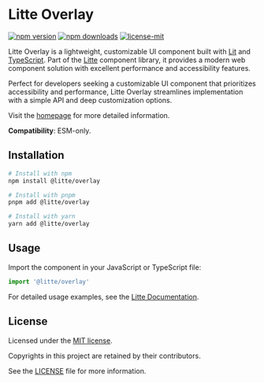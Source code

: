 # Litte Overlay

[![npm version](https://img.shields.io/npm/v/@litte/overlay)](https://www.npmjs.com/package/@litte/overlay)
[![npm downloads](https://img.shields.io/npm/dm/@litte/overlay)](https://www.npmjs.com/package/@litte/overlay)
[![license-mit](https://img.shields.io/badge/License-MIT-greens.svg)][license-mit]

Litte Overlay is a lightweight, customizable UI component built with [Lit][lit]
and [TypeScript][typescript]. Part of the [Litte][litte-homepage] component library,
it provides a modern web component solution with excellent performance and
accessibility features.

Perfect for developers seeking a customizable UI component that prioritizes accessibility and performance,
Litte Overlay streamlines implementation with a simple API and deep customization options.

Visit the [homepage][litte-homepage] for more detailed information.

**Compatibility**: ESM-only.

## Installation

```sh
# Install with npm
npm install @litte/overlay

# Install with pnpm
pnpm add @litte/overlay

# Install with yarn
yarn add @litte/overlay
```

## Usage

Import the component in your JavaScript or TypeScript file:

```ts
import '@litte/overlay'
```

For detailed usage examples, see the [Litte Documentation](https://litte.dev/docs).

## License

Licensed under the [MIT license][license-mit].

Copyrights in this project are retained by their contributors.

See the [LICENSE][license-mit] file for more information.

[litte-homepage]: https://litte.dev
[license-mit]: https://github.com/riipandi/litte/blob/main/LICENSE
[typescript]: https://www.typescriptlang.org
[lit]: https://lit.dev
